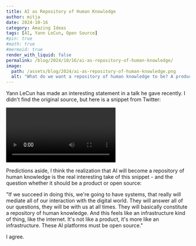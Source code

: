 ```yaml
---
title: AI as Repository of Human Knowledge
author: mitja
date: 2024-10-16
category: Amazing Ideas
tags: [AI, Yann LeCun, Open Source]
#pin: true
#math: true
#mermaid: true
render_with_liquid: false
permalink: /blog/2024/10/16/ai-as-repository-of-human-knowledge/
image:
  path: /assets/blog/2024/ai-as-repository-of-human-knowledge.png
  alt: "What do we want a repository of human knowledge to be? A product or open source?"
---
```


Yann LeCun has made an interesting statement in a talk he gave recently. I didn't find the original source, but here is a snippet from Twitter:

<video controls src="https://video.twimg.com/amplify_video/1846254874729582592/vid/avc1/720x720/cEG0uRC7I2v19Mcb.mp4?tag=16" type="video/mp4"></video>

Predictions aside, I think the realization that AI will become a repository of human knowledge is the real interesting take of this snippet - and the question whether it should be a product or open source:

"If we succeed in doing this, we're going to have systems, that really will mediate all of our interaction with the digital world. They will answer all of our questions, they will be with us at all times. They will basically constitute a repository of human knowledge. And this feels like an infrastructure kind of thing, like the internet. It's not like a product, it's more like an infrastructure. These AI platforms must be open source."

I agree.
